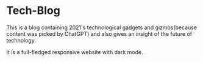 # Tech-Blog
This is a blog containing 2021's technological gadgets and gizmos(because content was picked by ChatGPT) and also gives an insight of the future of technology. 

It is a full-fledged responsive website with dark mode.

